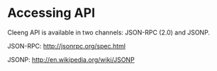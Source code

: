 Accessing API
=============

Cleeng API is available in two channels: JSON-RPC (2.0) and JSONP.

JSON-RPC: http://jsonrpc.org/spec.html

JSONP: http://en.wikipedia.org/wiki/JSONP